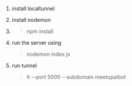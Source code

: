 1. install localtunnel
2. install nodemon
3. > npm install
4. run the server using 
	> nodemon index.js

5. run tunnel
	>lt --port 5000 --subdomain meetupaibot
